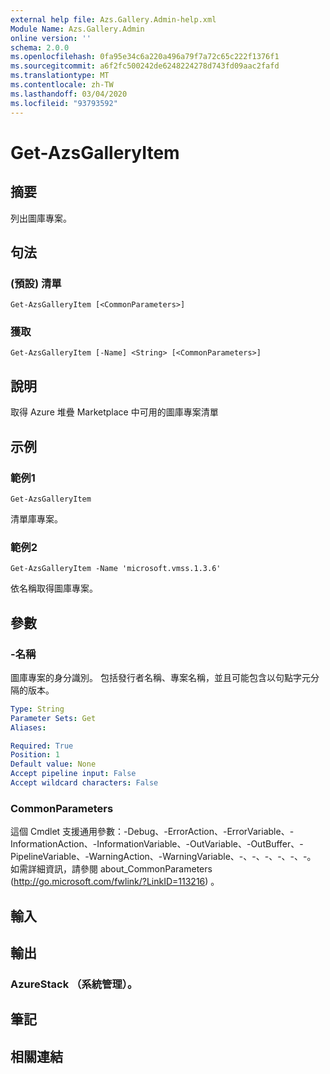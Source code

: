 ```yaml
---
external help file: Azs.Gallery.Admin-help.xml
Module Name: Azs.Gallery.Admin
online version: ''
schema: 2.0.0
ms.openlocfilehash: 0fa95e34c6a220a496a79f7a72c65c222f1376f1
ms.sourcegitcommit: a6f2fc500242de6248224278d743fd09aac2fafd
ms.translationtype: MT
ms.contentlocale: zh-TW
ms.lasthandoff: 03/04/2020
ms.locfileid: "93793592"
---
```

# Get-AzsGalleryItem

## 摘要
列出圖庫專案。

## 句法

###  (預設) 清單
```
Get-AzsGalleryItem [<CommonParameters>]
```

### 獲取
```
Get-AzsGalleryItem [-Name] <String> [<CommonParameters>]
```

## 說明
取得 Azure 堆疊 Marketplace 中可用的圖庫專案清單

## 示例

### 範例1
```
Get-AzsGalleryItem
```

清單庫專案。

### 範例2
```
Get-AzsGalleryItem -Name 'microsoft.vmss.1.3.6'
```

依名稱取得圖庫專案。

## 參數

### -名稱
圖庫專案的身分識別。
包括發行者名稱、專案名稱，並且可能包含以句點字元分隔的版本。

```yaml
Type: String
Parameter Sets: Get
Aliases:

Required: True
Position: 1
Default value: None
Accept pipeline input: False
Accept wildcard characters: False
```

### CommonParameters
這個 Cmdlet 支援通用參數：-Debug、-ErrorAction、-ErrorVariable、-InformationAction、-InformationVariable、-OutVariable、-OutBuffer、-PipelineVariable、-WarningAction、-WarningVariable、-、-、-、-、-、-。 如需詳細資訊，請參閱 about_CommonParameters (http://go.microsoft.com/fwlink/?LinkID=113216) 。

## 輸入

## 輸出

### AzureStack （系統管理）。

## 筆記

## 相關連結
